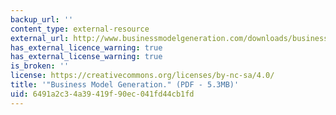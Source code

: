```yaml
---
backup_url: ''
content_type: external-resource
external_url: http://www.businessmodelgeneration.com/downloads/businessmodelgeneration_preview.pdf
has_external_licence_warning: true
has_external_license_warning: true
is_broken: ''
license: https://creativecommons.org/licenses/by-nc-sa/4.0/
title: '"Business Model Generation." (PDF - 5.3MB)'
uid: 6491a2c3-4a39-419f-90ec-041fd44cb1fd
---
```

